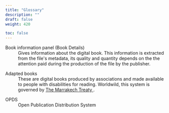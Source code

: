 ```yaml
---
title: "Glossary"
description: ""
draft: false
weight: 420

toc: false
---
```




  <dl>
    <dt id="bookInformation">Book information panel (Book Details)</dt>
    <dd> Gives information about the digital book. This information is 
    extracted from the file's metadata, its quality and quantity depends on the 
    the attention paid during the production of the file by the publisher.
    </dd>
  </dl>

  <dl>
    <dt id="AdaptedBooks">Adapted books</dt>
    <dd>These are digital books produced by associations and made 
    available to people with disabilities for reading.
   Worldwild, this system is governed by 
    <a href="https://www.wipo.int/marrakesh_treaty/en/">
   The Marrakech Treaty
    </a>.
    </dd>
  </dl>
  
<dl>
    <dt id="OPDS">OPDS</dt><dd> Open Publication Distribution System
      </dd>
  </dl>